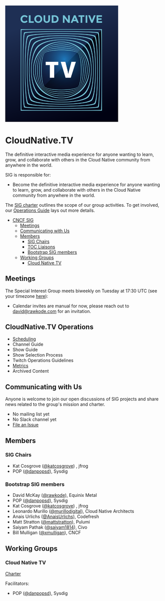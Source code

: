 <p align="left"><img src="cloud-native-tv-logo.svg" width="360"></p>

# CloudNative.TV <T>
  
The definitive interactive media experience for anyone wanting to learn, grow, and collaborate with others in the Cloud Native community from anywhere in the world.

SIG <T> is responsible for:

- Become the definitive interactive media experience for anyone wanting to learn, grow, and collaborate with others in the Cloud Native community from anywhere in the world.

The [SIG <T> charter](/CHARTER.md) outlines the scope of our group activities. To get involved, our [Operations Guide](/README.md#cloudnativetv-operations) lays out more details.


- [CNCF SIG <T>](#cncf-sig-t)
  - [Meetings](#meetings)
  - [Communicating with Us](#communicating-with-us)
  - [Members](#members)
    - [SIG Chairs](#sig-chairs)
    - [TOC Liaisons](#toc-liaisons)
    - [Bootstrap SIG members](#bootstrap-sig-members)
  - [Working Groups](#working-groups)
    - [Cloud Native TV](#cloud-native-tv)

## Meetings

The <T> Special Interest Group meets biweekly on Tuesday at
17:30 UTC (see your timezone [here](https://time.is/compare/1730_09_Mar_2021_in_UTC)):

- Calendar invites are manual for now, please reach out to david@rawkode.com for an invitation.

## CloudNative.TV Operations
- [Scheduling](https://github.com/cncf/cloudnativetv/blob/main/scheduling.md)
- Channel Guide
- Show Guide
- Show Selection Process
- Twitch Operations Guidelines
- [Metrics](./metrics.md)
- Archived Content

## Communicating with Us

Anyone is welcome to join our open discussions of SIG <T>
projects and share news related to the group's mission and charter.

- No mailing list yet
- No Slack channel yet
- [File an Issue](https://github.com/cncf/cloudnativetv)

## Members

### SIG Chairs

- Kat Cosgrove ([@katcosgrove](https://github.com/katcosgrove)) , jfrog
- POP ([@danpopsd](https://github.com/danpopsd)), Sysdig

### Bootstrap SIG members

- David McKay ([@rawkode](https://github.com/rawkode)), Equinix Metal
- POP ([@danpopsd](https://github.com/danpopsd)), Sysdig
- Kat Cosgrove ([@katcosgrove](https://github.com/katcosgrove)) , jfrog
- Leonardo Murillo ([@murillodigital](https://github.com/murillodigital)), Cloud Native Architects
- Anais Urlichs ([@AnaisUrlichs](https://github.com/AnaisUrlichs)), Codefresh
- Matt Stratton ([@mattstratton](https://github.com/mattstratton)), Pulumi
- Saiyam Pathak ([@saiyam1814](https://github.com/saiyam1814)), Civo
- Bill Mulligan ([@xmulligan](https://github.com/xmulligan)), CNCF

## Working Groups

### Cloud Native TV

[Charter](/wg-tv/README.md)

Facilitators:

- POP ([@danpopsd](https://github.com/danpopsd)), Sysdig
